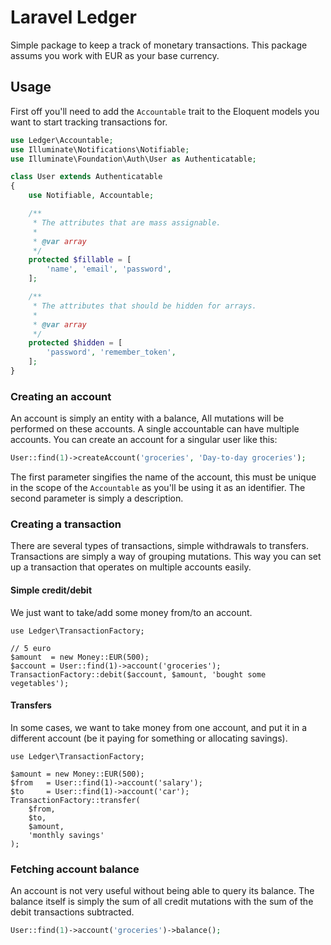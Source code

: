 # Laravel Ledger

Simple package to keep a track of monetary transactions.
This package assums you work with EUR as your base currency.

## Usage

First off you'll need to add the `Accountable` trait to the Eloquent
models you want to start tracking transactions for.

```php
use Ledger\Accountable;
use Illuminate\Notifications\Notifiable;
use Illuminate\Foundation\Auth\User as Authenticatable;

class User extends Authenticatable
{
    use Notifiable, Accountable;

    /**
     * The attributes that are mass assignable.
     *
     * @var array
     */
    protected $fillable = [
        'name', 'email', 'password',
    ];

    /**
     * The attributes that should be hidden for arrays.
     *
     * @var array
     */
    protected $hidden = [
        'password', 'remember_token',
    ];
}
```

### Creating an account

An account is simply an entity with a balance, All mutations will be
performed on these accounts. A single accountable can have multiple 
accounts.
You can create an account for a singular user like this:

```php
User::find(1)->createAccount('groceries', 'Day-to-day groceries');
```

The first parameter singifies the name of the account, this must be
unique in the scope of the `Accountable` as you'll be using it as an
identifier. The second parameter is simply a description.

### Creating a transaction

There are several types of transactions, simple withdrawals to 
transfers. Transactions are simply a way of grouping mutations.
This way you can set up a transaction that operates on multiple 
accounts easily.

#### Simple credit/debit

We just want to take/add some money from/to an account.

```
use Ledger\TransactionFactory;

// 5 euro
$amount  = new Money::EUR(500);
$account = User::find(1)->account('groceries');
TransactionFactory::debit($account, $amount, 'bought some vegetables');
```

#### Transfers

In some cases, we want to take money from one account, and put it in 
a different account (be it paying for something or allocating savings).

```
use Ledger\TransactionFactory;

$amount = new Money::EUR(500);
$from   = User::find(1)->account('salary');
$to     = User::find(1)->account('car');
TransactionFactory::transfer(
    $from,
    $to,
    $amount,
    'monthly savings'
);
```

### Fetching account balance

An account is not very useful without being able to query its balance.
The balance itself is simply the sum of all credit mutations with the 
sum of the debit transactions subtracted.
```php
User::find(1)->account('groceries')->balance();
```


